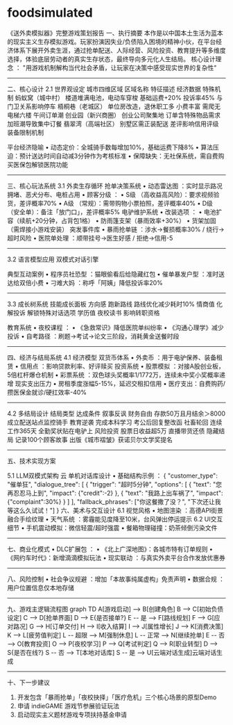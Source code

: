 # foodsimulated
《送外卖模拟器》完整游戏策划报告
一、执行摘要
本作是以中国本土生活为蓝本的现实主义生存模拟游戏。玩家扮演因失业/负债陷入困境的精神小伙，在平台经济体系下展开外卖生涯，通过抢单配送、人际经营、风险投资、教育提升等多维度选择，体验底层劳动者的真实生存状态，最终导向多元化人生结局。
核心设计理念 ：
"用游戏机制解构当代社会矛盾，让玩家在决策中感受现实世界的复杂性" 
________________________________________
二、核心设计
2.1 世界观设定
城市四维区域
区域名称	特征描述	经济数据	特殊机制
蚂蚁窝（城中村）	楼道堆满电池，电动车穿梭	基础运费+20% 投诉率45%	与门卫关系影响停车
梧桐巷（老城区）	单位房改造，退休职工多	小费丰富 需爬无电梯六楼	午间订单潮
创业园（新兴商圈）	创业公司聚集地	订单含特殊物品需求	加班潮导致集中订餐
翡翠湾（高端社区）	别墅区需正装配送	差评影响信用评级	装备限制机制

平台经济隐喻
•	动态定价：全城骑手数每增加10%，基础运费下降8%
•	算法压迫：预计送达时间自动减3分钟作为考核标准
•	保障缺失：无社保系统，需自费购买医保包解锁医院功能
________________________________________
三、核心玩法系统
3.1 外卖生存循环
抢单决策系统
•	动态雷达图 ：实时显示路况拥堵、恶犬分布、电桩占用
•	顾客分级 ：
•	S级 （高收益高风险）：要求视频验货，差评概率70%
•	A级 （常规）：需带购物小票拍照，差评概率40%
•	D级 （安全单）：备注「放门口」，差评概率5%
电驴维护系统
•	改装选项 ：
•	电池扩容（续航+20分钟，占背包1格）
•	防雨篷支架（暴雨效率+30%）
•	货架加固（需焊接小游戏安装）
突发事件库
•	暴雨抢单链 ：涉水→餐损概率30% / 绕行→超时风险
•	医院单处理 ：顺带挂号→医生好感 / 拒绝→信用-5
________________________________________






3.2 语言模型应用
双模式对话引擎
 
典型互动案例
•	程序员社恐型 ：猫眼偷看后给隐藏红包
•	催单暴发户型 ：准时送达给双倍小费
•	刁难大妈 ：称呼「阿姨」降低投诉率20%
________________________________________
3.3 成长树系统
技能成长面板
方向感	跑新路线	路线优化减少耗时10%
情商值	化解投诉	解锁特殊对话选项
学历值	夜校读书	影响转职资格

教育系统
•	夜校课程 ：
•	《急救常识》降低医院单纠纷率
•	《沟通心理学》减少投诉
•	自考路径 ：刷题→考试→论文三阶段，消耗黄金送餐时段
________________________________________
四、经济与结局系统
4.1 经济模型
双货币体系
•	外卖币 ：用于电驴保养、装备租赁
•	信用点 ：影响贷款利率、好评赎买
投资系统
•	股票模拟 ：对接A股创业板，5倍杠杆爆仓机制
•	彩票系统 ：双色球头奖概率1/1772万，连续未中奖小奖概率递增
现实支出压力
•	房租季度涨幅5-15%，延迟交租扣信用
•	医疗支出：自费购药/攒医保金就诊/硬扛效率-40%
________________________________________



4.2 多结局设计
结局类型	达成条件	叙事反讽
财务自由	存款50万且月结余＞8000	成立配送站点监控骑手
教育逆袭	完成本科学习	考公后回复整改函
社畜轮回	连续工作365天	全勤奖状贴在电驴上
风险投资	股票日收益超5万	直播带货还债
隐藏结局	记录100个顾客故事	出版《城市褶皱》获诺贝尔文学奖提名

________________________________________
五、技术实现方案

5.1 LLM双模式架构
 云
单机对话库设计
•	基础结构示例 ：
{
  "customer_type": "催单狂",
  "dialogue_tree": [
    {
      "trigger": "超时5分钟",
      "options": [
        { "text": "您再忍忍马上到", "impact": {"credit":-2} },
        { "text": "我路上出车祸了", "impact": {"complaint":30%} }
    ]
  ],
  "fallback_phrases": ["你这餐撒了没？", "下次还让我等这么久试试！"]
}
六、美术与交互设计
6.1 视觉风格
•	地图渲染 ：高德API街景融合手绘纹理
•	天气系统 ：雾霾能见度降至10米，台风弹出停运提示
6.2 UI交互细节
•	手机震动模拟：微信轻震/超时强震
•	餐箱物理碰撞：奶茶倾倒污染文件
________________________________________
七、商业化模式
•	DLC扩展包 ：
•	《北上广深地图》：各城市特有订单规则
•	《网约车时代》：新增滴滴模拟玩法
•	现实联动 ：与真实外卖平台合作发放优惠券
________________________________________
八、风险控制
•	社会争议规避 ：增加「本故事纯属虚构」免责声明
•	数据合规 ：用户位置信息仅本地存储
________________________________________
九、游戏主逻辑流程图
graph TD
A[游戏启动] --> B[创建角色]
B --> C[初始负债设定]
C --> D[抢单界面]
D --> E{是否接单?}
E -- 是 --> F[路线规划]
F --> G[应对路况]
G --> H[订单交付]
H --> I[收入结算]
I --> J[属性增长]
J --> K[消费决策]
K --> L[疲劳值判定]
L -- 超限 --> M[强制休息]
L -- 正常 --> N[继续抢单]
E -- 否 --> O[教育投资]
O --> P[夜校学习]
P --> Q[考试判定]
Q --> R[职业转型]
D --> S{是否在线?}
S -- 否 --> T[本地对话库]
S -- 是 --> U[云端对话生成]云端对话生成
________________________________________
十、下一步建议
1.	开发包含「暴雨抢单」「夜校抉择」「医疗危机」三个核心场景的原型Demo
2.	申请 indieGAME 游戏节参展验证玩法
3.	启动现实主义题材游戏专项扶持基金申请

